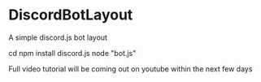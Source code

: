 # DiscordBotLayout
A simple discord.js bot layout

cd <directory>
npm install discord.js
node "bot.js"

Full video tutorial will be coming out on youtube within the next few days
